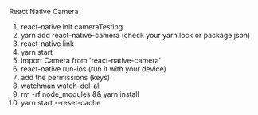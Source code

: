 React Native Camera 

1. react-native init cameraTesting
2. yarn add react-native-camera (check your yarn.lock or package.json)
3. react-native link
4. yarn start
5. import Camera from 'react-native-camera'
6. react-native run-ios (run it with your device)
7. add the permissions (keys)
8. watchman watch-del-all
9. rm -rf node_modules && yarn install
10. yarn start --reset-cache
